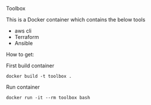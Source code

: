 Toolbox

This is a Docker container which contains the below tools 

* aws cli
* Terraform
* Ansible

How to get: 

First build container 
```
docker build -t toolbox .
```
Run container 
```
docker run -it --rm toolbox bash
```
